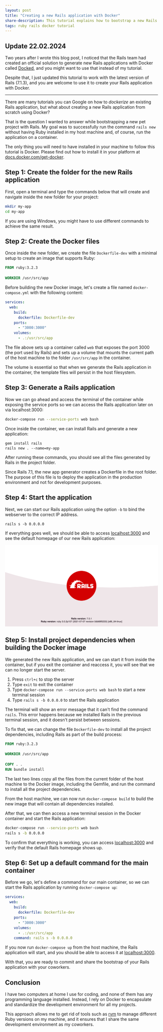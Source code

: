 ```yaml
---
layout: post
title: "Creating a new Rails application with Docker"
share-description: This tutorial explains how to bootstrap a new Rails application without having Ruby installed and relying entirely on Docker.
tags: ruby rails docker tutorial
---
```


## Update 22.02.2024

Two years after I wrote this blog post, I noticed that the Rails team had created an official solution to generate new Rails applications with Docker called [Docked](https://github.com/rails/docked), and you might want to use that instead of my tutorial.

Despite that, I just updated this tutorial to work with the latest version of Rails (7.1.3), and you are welcome to use it to create your Rails application with Docker.

---

There are many tutorials you can Google on how to _dockerize_ an existing Rails application, but what about creating a new Rails application from scratch using Docker?

That is the question I wanted to answer while bootstrapping a new pet project with Rails. My goal was to successfully run the command `rails new` without having Ruby installed in my host machine and, of course, run the application on a container.

The only thing you will need to have installed in your machine to follow this tutorial is Docker. Please find out how to install it in your platform at [docs.docker.com/get-docker](https://docs.docker.com/get-docker/).

## Step 1: Create the folder for the new Rails application

First, open a terminal and type the commands below that will create and navigate inside the new folder for your project:

```sh
mkdir my-app
cd my-app
```

If you are using Windows, you might have to use different commands to achieve the same result.

## Step 2: Create the Docker files

Once inside the new folder, we create the file `Dockerfile-dev` with a minimal setup to create an image that supports Ruby:

```dockerfile
FROM ruby:3.2.3

WORKDIR /usr/src/app
```

Before building the new Docker image, let's create a file named `docker-compose.yml` with the following content:

```yml
services:
  web:
    build:
      dockerfile: Dockerfile-dev
    ports:
      - "3000:3000"
    volumes:
      - .:/usr/src/app
```

The file above sets up a container called `web` that exposes the port 3000 (the port used by Rails) and sets up a volume that mounts the current path of the host machine to the folder `/usr/src/app` in the container.

The volume is essential so that when we generate the Rails application in the container, the template files will persist in the host filesystem.

## Step 3: Generate a Rails application

Now we can go ahead and access the terminal of the container while exposing the service ports so we can access the Rails application later on via localhost:3000:

```sh
docker-compose run --service-ports web bash
```

Once inside the container, we can install Rails and generate a new application:

```
gem install rails
rails new . --name=my-app
```

After running these commands, you should see all the files generated by Rails in the project folder.

Since Rails 7.1, the new app generator creates a Dockerfile in the root folder. The purpose of this file is to deploy the application in the production environment and not for development purposes.

## Step 4: Start the application

Next, we can start our Rails application using the option `-b` to bind the webserver to the correct IP address.

```
rails s -b 0.0.0.0
```

If everything goes well, we should be able to access [localhost:3000](http://localhost:3000/) and see the default homepage of our new Rails application:

![Rails application default homepage](/assets/img/posts/2022-02-01-creating-a-new-rails-application-with-docker/rails-app-homepage.png)

## Step 5: Install project dependencies when building the Docker image

We generated the new Rails application, and we can start it from inside the container, but if you exit the container and reaccess it, you will see that we can no longer start the server.

1. Press `ctrl+c` to stop the server
1. Type `exit` to exit the container
1. Type `docker-compose run --service-ports web bash` to start a new terminal session
1. Type `rails s -b 0.0.0.0` to start the Rails application

The terminal will show an error message that it can't find the command `rails`. This error happens because we installed Rails in the previous terminal session, and it doesn't persist between sessions.

To fix that, we can change the file `Dockerfile-dev` to install all the project dependencies, including Rails as part of the build process:

```dockerfile
FROM ruby:3.2.3

WORKDIR /usr/src/app

COPY . .
RUN bundle install
```

The last two lines copy all the files from the current folder of the host machine to the Docker image, including the Gemfile, and run the command to install all the project dependencies.

From the host machine, we can now run `docker-compose build` to build the new image that will contain all dependencies installed.

After that, we can then access a new terminal session in the Docker container and start the Rails application:

```sh
docker-compose run --service-ports web bash
rails s -b 0.0.0.0
```

To confirm that everything is working, you can access [localhost:3000](http://localhost:3000/) and verify that the default Rails homepage shows up.

## Step 6: Set up a default command for the main container

Before we go, let's define a command for our main container, so we can start the Rails application by running `docker-compose up`:

```yaml
services:
  web:
    build:
      dockerfile: Dockerfile-dev
    ports:
      - "3000:3000"
    volumes:
      - .:/usr/src/app
    command: rails s -b 0.0.0.0
```

If you now run `docker-compose up` from the host machine, the Rails application will start, and you should be able to access it at [localhost:3000](http://localhost:3000/).

With that, you are ready to commit and share the bootstrap of your Rails application with your coworkers.

## Conclusion

I have two computers at home I use for coding, and none of them has any programming language installed. Instead, I rely on Docker to encapsulate and standardize the development environment for all my projects.

This approach allows me to get rid of tools such as [rvm](https://rvm.io/) to manage different Ruby versions on my machine, and it ensures that I share the same development environment as my coworkers.

